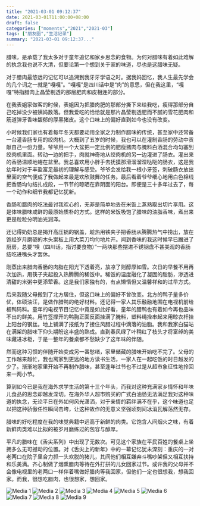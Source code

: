 ```yaml
---
title: "2021-03-01 09:12:37"
date: 2021-03-01T11:00:00+08:00
draft: false
categories: ["moments","2021","2021-03"]
tags: ["朋友圈","生活记录"]
summary: "2021-03-01 09:12:37..."
---
```


腊味，是承载了我太多对于童年追忆和家乡思念的食物。为何对腊味有着如此难解的执念我也说不大清，但要论第一个想到关于家的味道，尽也是这腊味无疑。

对于腊肉最悠远的记忆可以追溯到我牙牙学语之时。据我妈回忆，我人生最先学会的几个词之一就是“嘎嘎”。“嘎嘎”是四川话中是“肉”的意思，但在我这里，“嘎嘎”特指腊肉上晶莹剔透的那层肥肉和皮相连的部分。

在我表姐家做客的时候，表姐因为把腊肉肥的那部分撕下来给我吃，瘦得那部分自己吃掉没少被姨妈数落。但我爱吃的恰恰就是那片晶莹剔透肥而不腻的雪花肥肉和筋道弹牙香味馥郁的厚黑猪皮。这个口味上的偏好直到如今也没有改变。

小时候我们家也有着每年冬天都要动用全家之力制作腊味的传统，甚至家中还常备一台灌香肠专用的绞肉机。大概到了五岁的时候，我也可以在灌制香肠的劳动中贡献自己一份力量。爷爷用一个大盆把一定比例的肥瘦猪肉与腌料白酒混合均匀塞到绞肉机里面。转动一边的把手，肉就神奇地从绞肉机的另一边灌进了肠衣。灌出来的香肠温顺地蜷在盆里。我总喜欢用小胖手去抚摸那滑溜溜湿哒哒的肠衣，这是我幼年时对于丰盈富足最初的理解与感受。爷爷会发给我一根小牙签，刺破肠衣放出里面的空气便成了我做起来最是欢欣鼓舞的任务。最后看着爷爷细心地用白色棉线把香肠均匀结扎成段，一节节的晾晒在靠阴面的阳台。即便是三十多年过去了，每一个动作和细节我都记忆犹新。

香肠和腊肉的吃法最讨我欢心的，无非是简单地丢在米饭上蒸熟取出切片享用。这是体味腊味咸鲜的最原始质朴的方式。这样的米饭吸饱了腊味的油脂香味，煮出来更是粒粒分明油光润泽。

还记得奶奶总是揭开高压锅的锅盖，趁热用铁夹子把香肠从腾腾热气中捞出，放在饱经岁月磨砺的木头案板上用大菜刀均匀地片开。闻到香味的我这时候早已蹭进了厨房，总要“嗅（四川话，指讨要食物）”一两块那些摆进不锈钢盘不甚美观的香肠结吃进嘴头才罢休。

刚蒸出来腊肉香肠的肉脂在阳光下透着亮，放凉了则醇厚如雪。次日的早餐不用再次加热，用筷子夹起投入热腾腾的稀饭中。稀饭的温度融化了凝固的脂肪，渗透进清甜的米粥中更添荤香。这是我们家独有的，有点懒惰但又温馨祥和的过早方式。

后来我随父母搬到了北方居住，但这口味上的偏好不曾改变。北方的鸭子量多价优，体硕油汪，是做作腊鸭的绝好材料。还记得一家人其乐融融地围在电视机前给板鸭码料。童年的电视节目记忆中竟是如此好看，童年的腊鸭也有着如今再也品味不出的鲜美。用竹签撑开的鸭胸正面反面挂满了腌料，塑料绳拴串起来用晾衣杆挂上阳台的钢丝。地上铺满了报纸为了接住风腊过程中滴落的油脂。我和我家白猫站在满架的腊味下仰头期盼这丰盛的熟成。直到春风绿了叶稍红了枝头才将富绰的美味藏进冰柜，于是一整年的餐桌都不愁缺少了这年味的伴随。

然而这种习惯的伴随开始变成另一番愁绪，家里储藏的腊味开始吃不完了。父母的工作越来越忙，我也离家到更远的地方读书生活，一家人在一起吃饭的时日越发的少了。渐渐地家里开始不再制作腊味，甚至逢年过节也不过是从超市象征性地拎回来一两小节。

算到如今已是我在海外求学生活的第十三个年头，而我对这种充满家乡情怀和年味儿食品的思念却越发深切。在海外华人超市购买的广式白油肠无法满足我对这种味道的执念，无论平日在外如何风光潇洒，对于亲情的羁绊满不在乎，这个味道也足以把这种骄傲任性瞬间击垮，让这种故作的无意义坚强顷刻间冰消瓦解荡然无存。

腊味的好吃程度在我的味觉典籍中远高于新鲜的肉类。它饱含人间烟火之味，有着新鲜肉类难以比拟的被岁月磨练过的包容与醇厚。

平凡的腊味在《舌尖系列》中出现了无数次。可见这个家族在平民百姓的餐桌上坐拥多么无可撼动的位置。对《舌尖上的新年》中的一幕记忆犹未深刻：重庆的一对老两口在院子里合力抓一头欢脱的猪儿，其间他们相互嫌弃斗嘴吵架但又相互扶持和乐美满。齐心制做了烟熏腊肉等待在外打拼的儿女回家过节。或许我的父母并不会像电视里的老两口一样伴着嘴做好腊肉等我回家，但他们一定也很想我，想我回家。而我，很想吃腊肉，也很想家，想回家。

![Media 1](/Moments/photos/2021-03-01/202103010912370.jpg)
![Media 2](/Moments/photos/2021-03-01/202103010912371.jpg)
![Media 3](/Moments/photos/2021-03-01/202103010912372.jpg)
![Media 4](/Moments/photos/2021-03-01/202103010912373.jpg)
![Media 5](/Moments/photos/2021-03-01/202103010912374.jpg)
![Media 6](/Moments/photos/2021-03-01/202103010912375.jpg)
![Media 7](/Moments/photos/2021-03-01/202103010912376.jpg)
![Media 8](/Moments/photos/2021-03-01/202103010912377.jpg)
![Media 9](/Moments/photos/2021-03-01/202103010912378.jpg)

